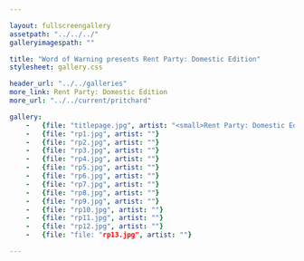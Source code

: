 ```yaml
---

layout: fullscreengallery
assetpath: "../../../"
galleryimagespath: ""

title: "Word of Warning presents Rent Party: Domestic Edition"
stylesheet: gallery.css

header_url: "../../galleries"
more_link: Rent Party: Domestic Edition
more_url: "../../current/pritchard"

gallery:
    -   {file: "titlepage.jpg", artist: "<small>Rent Party: Domestic Edition by Darren Pritchard Dance presented with the Guinness Partnership, November 2017</small>"}
    -   {file: "rp1.jpg", artist: ""}
    -   {file: "rp2.jpg", artist: ""}
    -   {file: "rp3.jpg", artist: ""}
    -   {file: "rp4.jpg", artist: ""}
    -   {file: "rp5.jpg", artist: ""}
    -   {file: "rp6.jpg", artist: ""}
    -   {file: "rp7.jpg", artist: ""}
    -   {file: "rp8.jpg", artist: ""}
    -   {file: "rp9.jpg", artist: ""}
    -   {file: "rp10.jpg", artist: ""}
    -   {file: "rp11.jpg", artist: ""}
    -   {file: "rp12.jpg", artist: ""}
    -   {file: "file: "rp13.jpg", artist: ""}

---
```

